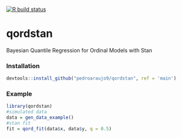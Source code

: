 [![R build status](https://github.com/pedroaraujo9/qordstan/workflows/R-CMD-check/badge.svg)](https://github.com/pedroaraujo9/qordstan/actions)

# qordstan
Bayesian Quantile Regression for Ordinal Models with Stan

### Installation 
```r
devtools::install_github("pedroaraujo9/qordstan", ref = 'main')
```
### Example
```r
library(qordstan)
#simulated data
data = gen_data_example()
#stan fit
fit = qord_fit(data$x, data$y, q = 0.5)
```
